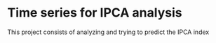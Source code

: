 # Time series for IPCA analysis

This project consists of analyzing and trying to predict the IPCA index
